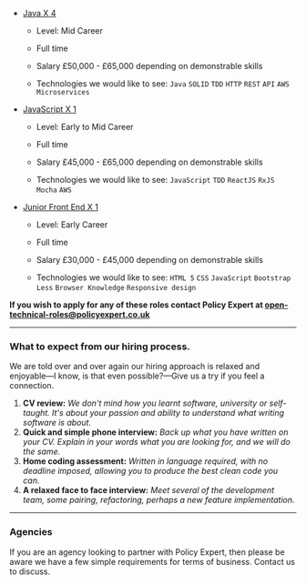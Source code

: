 * [Java X 4](https://github.com/PolicyExpert/Open-Technical-Roles/blob/master/Policy%20Expert%20-%20Java%20-%202018.pdf)

    * Level: Mid Career
    
    * Full time
    
    * Salary £50,000 - £65,000 depending on demonstrable skills
    
    * Technologies we would like to see:
    `Java` `SOLID` `TDD` `HTTP` `REST` `API` `AWS` `Microservices`

* [JavaScript X 1](https://github.com/PolicyExpert/Open-Technical-Roles/blob/master/Policy%20Expert%20-%20JS%20-%202018.pdf)

    * Level: Early to Mid Career
    
    * Full time
    
    * Salary £45,000 - £65,000 depending on demonstrable skills
    
    * Technologies we would like to see:
    `JavaScript` `TDD` `ReactJS` `RxJS` `Mocha` `AWS`
    
* [Junior Front End X 1](https://github.com/PolicyExpert/Open-Technical-Roles/blob/master/Front%20End%20Developer%20Job%20Specification.pdf)

    * Level: Early Career
    
    * Full time
    
    * Salary £30,000 - £45,000 depending on demonstrable skills
    
    * Technologies we would like to see:
    `HTML 5` `CSS` `JavaScript` `Bootstrap` `Less` `Browser Knowledge` `Responsive design`    

**If you wish to apply for any of these roles contact Policy Expert at [open-technical-roles@policyexpert.co.uk](mailTo:open-technical-roles@policyexpert.co.uk)**

---

### What to expect from our hiring process.
We are told over and over again our hiring approach is relaxed and enjoyable—I know, is that even possible?—Give us a try if you feel a connection.

1. **CV review:** *We don't mind how you learnt software, university or self-taught. It's about your passion and ability to understand what writing software is about.*
2. **Quick and simple phone interview:** *Back up what you have written on your CV. Explain in your words what you are looking for, and we will do the same.*
3. **Home coding assessment:** *Written in language required, with no deadline imposed, allowing you to produce the best clean code you can.*
4. **A relaxed face to face interview:** *Meet several of the development team, some pairing, refactoring, perhaps a new feature implementation.*

---

### Agencies
If you are an agency looking to partner with Policy Expert, then please be aware we have a few simple requirements for terms of business. Contact us to discuss.

